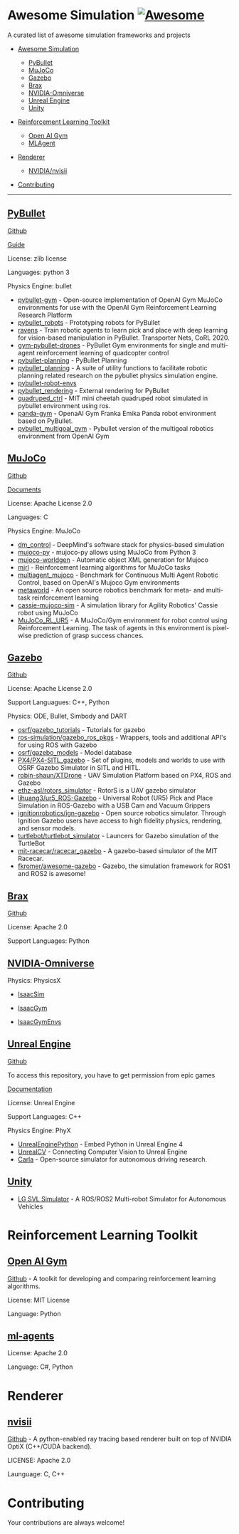 # Awesome Simulation [![Awesome](https://cdn.rawgit.com/sindresorhus/awesome/d7305f38d29fed78fa85652e3a63e154dd8e8829/media/badge.svg)](https://github.com/sindresorhus/awesome)

A curated list of awesome simulation frameworks and projects


- [Awesome Simulation](#awesome-simulation)
    - [PyBullet](#PyBullet)
    - [MuJoCo](#MuJoCo)
    - [Gazebo](#Gazebo)
    - [Brax](#Brax)
    - [NVIDIA-Omniverse](#NVIDIA-Omniverse)
    - [Unreal Engine](#Unreal-Engine)
    - [Unity](#Unity)

- [Reinforcement Learning Toolkit](#Reinforcement-Learning-Platform)
    - [Open AI Gym](#Open-AI-Gym)
    - [MLAgent](#ml-agents)

- [Renderer](#Renderer)
    - [NVIDIA/nvisii](#nvisii)

- [Contributing](#contributing)

---

## [PyBullet](https://github.com/bulletphysics/bullet3)

[Github](https://github.com/bulletphysics/bullet3)

[Guide](https://docs.google.com/document/d/10sXEhzFRSnvFcl3XxNGhnD4N2SedqwdAvK3dsihxVUA/edit#heading=h.2ye70wns7io3)

License: zlib license

Languages: python 3

Physics Engine: bullet

* [pybullet-gym](https://github.com/benelot/pybullet-gym) - Open-source implementation of OpenAI Gym MuJoCo environments for use with the OpenAI Gym Reinforcement Learning Research Platform
* [pybullet_robots](https://github.com/erwincoumans/pybullet_robots) - Prototyping robots for PyBullet
* [ravens](https://github.com/google-research/ravens) - Train robotic agents to learn pick and place with deep learning for vision-based manipulation in PyBullet. Transporter Nets, CoRL 2020.
* [gym-pybullet-drones](https://github.com/utiasDSL/gym-pybullet-drones) - PyBullet Gym environments for single and multi-agent reinforcement learning of quadcopter control
* [pybullet-planning](https://github.com/caelan/pybullet-planning) - PyBullet Planning
* [pybullet_planning](https://github.com/yijiangh/pybullet_planning) - A suite of utility functions to facilitate robotic planning related research on the pybullet physics simulation engine.
* [pybullet-robot-envs](https://github.com/robotology-playground/pybullet-robot-envs)
* [pybullet_rendering](https://github.com/ikalevatykh/pybullet_rendering) - External rendering for PyBullet
* [quadruped_ctrl](https://github.com/Derek-TH-Wang/quadruped_ctrl) - MIT mini cheetah quadruped robot simulated in pybullet environment using ros.
* [panda-gym](https://github.com/qgallouedec/panda-gym) - OpenaAI Gym Franka Emika Panda robot environment based on PyBullet.
* [pybullet_multigoal_gym](https://github.com/IanYangChina/pybullet_multigoal_gym) - Pybullet version of the multigoal robotics environment from OpenAI Gym

## [MuJoCo](https://mujoco.org)

[Github](https://github.com/deepmind/mujoco)

[Documents](https://mujoco.readthedocs.io/en/latest/overview.html)

License: Apache License 2.0

Languages: C

Physics Engine: MuJoCo

* [dm_control](https://github.com/deepmind/dm_control) - DeepMind's software stack for physics-based simulation
* [mujoco-py](https://github.com/openai/mujoco-py) - mujoco-py allows using MuJoCo from Python 3
* [mujoco-worldgen](https://github.com/openai/mujoco-worldgen) - Automatic object XML generation for Mujoco
* [mjrl](https://github.com/aravindr93/mjrl) - Reinforcement learning algorithms for MuJoCo tasks
* [multiagent_mujoco](https://github.com/schroederdewitt/multiagent_mujoco) - Benchmark for Continuous Multi Agent Robotic Control, based on OpenAI's Mujoco Gym environments
* [metaworld](https://github.com/rlworkgroup/metaworld) - An open source robotics benchmark for meta- and multi-task reinforcement learning
* [cassie-mujoco-sim](https://github.com/osudrl/cassie-mujoco-sim) - A simulation library for Agility Robotics' Cassie robot using MuJoCo
* [MuJoCo_RL_UR5](https://github.com/PaulDanielML/MuJoCo_RL_UR5) - A MuJoCo/Gym environment for robot control using Reinforcement Learning. The task of agents in this environment is pixel-wise prediction of grasp success chances.

## [Gazebo](http://gazebosim.org/)

[Github](https://github.com/osrf/gazebo)

License: Apache License 2.0

Support Languagues: C++, Python

Physics: ODE, Bullet, Simbody and DART

* [osrf/gazebo_tutorials](https://github.com/osrf/gazebo_tutorials) - Tutorials for gazebo
* [ros-simulation/gazebo_ros_pkgs](https://github.com/ros-simulation/gazebo_ros_pkgs) - Wrappers, tools and additional API's for using ROS with Gazebo
* [osrf/gazebo_models](https://github.com/osrf/gazebo_models) - Model database
* [PX4/PX4-SITL_gazebo](https://github.com/PX4/PX4-SITL_gazebo) - Set of plugins, models and worlds to use with OSRF Gazebo Simulator in SITL and HITL.
* [robin-shaun/XTDrone](https://github.com/robin-shaun/XTDrone) - UAV Simulation Platform based on PX4, ROS and Gazebo
* [ethz-asl/rotors_simulator](https://github.com/ethz-asl/rotors_simulator) - RotorS is a UAV gazebo simulator
* [lihuang3/ur5_ROS-Gazebo](https://github.com/lihuang3/ur5_ROS-Gazebo) - Universal Robot (UR5) Pick and Place Simulation in ROS-Gazebo with a USB Cam and Vacuum Grippers
* [ignitionrobotics/ign-gazebo](https://github.com/ignitionrobotics/ign-gazebo) - Open source robotics simulator. Through Ignition Gazebo users have access to high fidelity physics, rendering, and sensor models.
* [turtlebot/turtlebot_simulator](https://github.com/turtlebot/turtlebot_simulator) - Launcers for Gazebo simulation of the TurtleBot
* [mit-racecar/racecar_gazebo](https://github.com/mit-racecar/racecar_gazebo) - A gazebo-based simulator of the MIT Racecar.
* [fkromer/awesome-gazebo](https://github.com/fkromer/awesome-gazebo) - Gazebo, the simulation framework for ROS1 and ROS2 is awesome!

## [Brax](https://arxiv.org/abs/2106.13281)

[Github](https://github.com/google/brax)

License: Apache 2.0

Support Languages: Python

## [NVIDIA-Omniverse](https://developer.nvidia.com/nvidia-omniverse-platform)

Physics: PhysicsX

* [IsaacSim](https://developer.nvidia.com/isaac-sim)

* [IsaacGym](https://developer.nvidia.com/isaac-gym)

* [IsaacGymEnvs](https://github.com/NVIDIA-Omniverse/IsaacGymEnvs)


## [Unreal Engine](https://www.unrealengine.com/en-US/)

[Github](https://github.com/EpicGames/UnrealEngine)

To access this repository, you have to get permission from epic games

[Documentation](https://docs.unrealengine.com/4.27/en-US/)

License: Unreal Engine

Support Languages: C++

Physics Engine: PhyX

* [UnrealEnginePython](https://github.com/20tab/UnrealEnginePython) - Embed Python in Unreal Engine 4
* [UnrealCV](https://github.com/unrealcv/unrealcv) - Connecting Computer Vision to Unreal Engine
* [Carla](https://github.com/carla-simulator/carla) - Open-source simulator for autonomous driving research.

## [Unity](https://unity.com/)

* [LG SVL Simulator](https://github.com/lgsvl/simulator) - A ROS/ROS2 Multi-robot Simulator for Autonomous Vehicles


# Reinforcement Learning Toolkit

## [Open AI Gym](https://gym.openai.com/)

[Github](https://github.com/openai/gym) - A toolkit for developing and comparing reinforcement learning algorithms.

License: MIT License

Language: Python

## [ml-agents](https://github.com/Unity-Technologies/ml-agents)

License: Apache 2.0

Language: C#, Python

# Renderer

## [nvisii](https://nvisii.com/)

[Github](https://github.com/owl-project/NVISII) - A python-enabled ray tracing based renderer built on top of NVIDIA OptiX (C++/CUDA backend).

LICENSE: Apache 2.0

Launguage: C, C++


# Contributing

Your contributions are always welcome!
